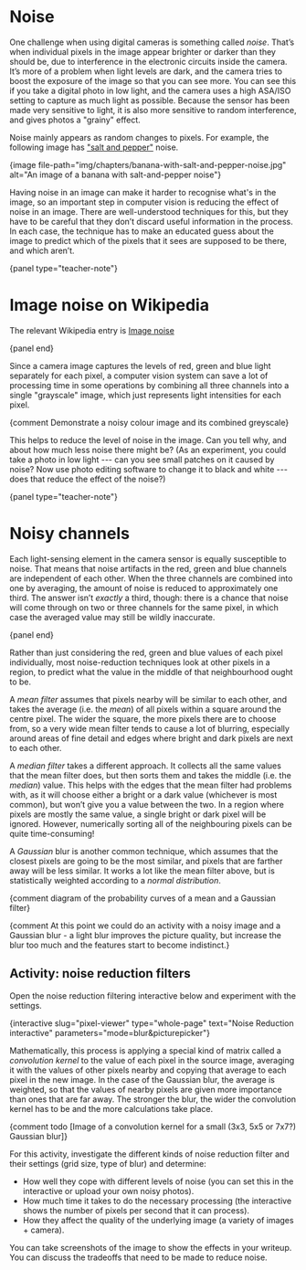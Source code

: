 # Noise

One challenge when using digital cameras is something called *noise*.
That’s when individual pixels in the image appear brighter or darker than they should be, due to interference in the electronic circuits inside the camera.
It’s more of a problem when light levels are dark, and the camera tries to boost the exposure of the image so that you can see more.
You can see this if you take a digital photo in low light, and the camera uses a high ASA/ISO setting to capture as much light as possible.
Because the sensor has been made very sensitive to light, it is also more sensitive to random interference, and gives photos a "grainy" effect.

Noise mainly appears as random changes to pixels.
For example, the following image has ["salt and pepper"](https://en.wikipedia.org/wiki/Image_noise#Salt-and-pepper_noise) noise.

{image file-path="img/chapters/banana-with-salt-and-pepper-noise.jpg" alt="An image of a banana with salt-and-pepper noise"}

Having noise in an image can make it harder to recognise what's in the image, so an important step in computer vision is reducing the effect of noise in an image.
There are well-understood techniques for this, but they have to be careful that they don’t discard useful information in the process.
In each case, the technique has to make an educated guess about the image to predict which of the pixels that it sees are supposed to be there, and which aren’t.

{panel type="teacher-note"}

# Image noise on Wikipedia

The relevant Wikipedia entry is [Image noise](https://en.wikipedia.org/wiki/Image_noise)

{panel end}

Since a camera image captures the levels of red, green and blue light separately for each pixel, a computer vision system can save a lot of processing time in some operations by combining all three channels into a single "grayscale" image, which just represents light intensities for each pixel.

{comment Demonstrate a noisy colour image and its combined greyscale}

This helps to reduce the level of noise in the image.
Can you tell why, and about how much less noise there might be?
(As an experiment, you could take a photo in low light --- can you see small patches on it caused by noise? Now use photo editing software to change it to black and white --- does that reduce the effect of the noise?)

{panel type="teacher-note"}

# Noisy channels

Each light-sensing element in the camera sensor is equally susceptible to noise.
That means that noise artifacts in the red, green and blue channels are independent of each other.
When the three channels are combined into one by averaging, the amount of noise is reduced to approximately one third.
The answer isn’t *exactly* a third, though: there is a chance that noise will come through on two or three channels for the same pixel, in which case the averaged value may still be wildly inaccurate.

{panel end}

Rather than just considering the red, green and blue values of each pixel individually, most noise-reduction techniques look at other pixels in a region, to predict what the value in the middle of that neighbourhood ought to be.

A *mean filter* assumes that pixels nearby will be similar to each other, and takes the average (i.e. the *mean*) of all pixels within a square around the centre pixel.
The wider the square, the more pixels there are to choose from, so a very wide mean filter tends to cause a lot of blurring, especially around areas of fine detail and edges where bright and dark pixels are next to each other.

A *median filter* takes a different approach.
It collects all the same values that the mean filter does, but then sorts them and takes the middle (i.e. the *median*) value.
This helps with the edges that the mean filter had problems with, as it will choose either a bright or a dark value (whichever is most common), but won’t give you a value between the two.
In a region where pixels are mostly the same value, a single bright or dark pixel will be ignored.
However, numerically sorting all of the neighbouring pixels can be quite time-consuming!

A *Gaussian* blur is another common technique, which assumes that the closest pixels are going to be the most similar, and pixels that are farther away will be less similar.
It works a lot like the mean filter above, but is statistically weighted according to a *normal distribution*.

{comment diagram of the probability curves of a mean and a Gaussian filter}

{comment At this point we could do an activity with a noisy image and a Gaussian blur - a light blur improves the picture quality, but increase the blur too much and the features start to become indistinct.}

## Activity: noise reduction filters

Open the noise reduction filtering interactive below and experiment with the settings.

{interactive slug="pixel-viewer" type="whole-page" text="Noise Reduction interactive" parameters="mode=blur&picturepicker"}

Mathematically, this process is applying a special kind of matrix called a *convolution kernel* to the value of each pixel in the source image, averaging it with the values of other pixels nearby and copying that average to each pixel in the new image.
In the case of the Gaussian blur, the average is weighted, so that the values of nearby pixels are given more importance than ones that are far away.
The stronger the blur, the wider the convolution kernel has to be and the more calculations take place.

{comment todo [Image of a convolution kernel for a small (3x3, 5x5 or 7x7?) Gaussian blur]}

For this activity, investigate the different kinds of noise reduction filter and their settings (grid size, type of blur) and determine:

- How well they cope with different levels of noise (you can set this in the interactive or upload your own noisy photos).
- How much time it takes to do the necessary processing (the interactive shows the number of pixels per second that it can process).
- How they affect the quality of the underlying image (a variety of images + camera).

You can take screenshots of the image to show the effects in your writeup.
You can discuss the tradeoffs that need to be made to reduce noise.
